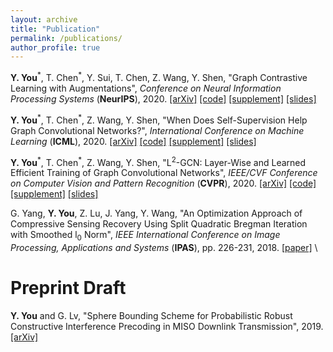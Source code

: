 ```yaml
---
layout: archive
title: "Publication"
permalink: /publications/
author_profile: true
---
```


**Y. You**<sup>\*</sup>, T. Chen<sup>\*</sup>, Y. Sui, T. Chen, Z. Wang, Y. Shen, "Graph Contrastive Learning with Augmentations", *Conference on Neural Information Processing Systems* (**NeurIPS**), 2020.
[[arXiv]](https://arxiv.org/abs/2010.13902) [[code]](https://github.com/Shen-Lab/GraphCL) [[supplement]](https://yyou1996.github.io/files/neurips2020_graphcl_supplement.pdf) [[slides]](https://yyou1996.github.io/files/neurips2020_graphcl_slides.pdf)

**Y. You**<sup>\*</sup>, T. Chen<sup>\*</sup>, Z. Wang, Y. Shen, "When Does Self-Supervision Help Graph Convolutional Networks?", *International Conference on Machine Learning* (**ICML**), 2020.
[[arXiv]](https://arxiv.org/abs/2006.09136) [[code]](https://github.com/Shen-Lab/SS-GCNs) [[supplement]](https://yyou1996.github.io/files/icml2020_ssgcn_supplement.pdf) [[slides]](https://yyou1996.github.io/files/icml2020_ssgcn_slides.pdf)

**Y. You**<sup>\*</sup>, T. Chen<sup>\*</sup>, Z. Wang, Y. Shen, "L<sup>2</sup>-GCN: Layer-Wise and Learned Efficient Training of Graph Convolutional Networks", *IEEE/CVF Conference on Computer Vision and Pattern Recognition* (**CVPR**), 2020.
[[arXiv]](https://arxiv.org/abs/2003.13606) [[code]](https://github.com/TAMU-VITA/L2-GCN) [[supplement]](https://yyou1996.github.io/files/cvpr2020_l2gcn_supplement.pdf) [[slides]](https://yyou1996.github.io/files/cvpr2020_l2gcn_slides.pdf)

G. Yang, **Y. You**, Z. Lu, J. Yang, Y. Wang, "An Optimization Approach of Compressive Sensing Recovery Using Split Quadratic Bregman Iteration with Smoothed l<sub>0</sub> Norm", *IEEE International Conference on Image Processing, Applications and Systems* (**IPAS**), pp. 226-231, 2018. [[paper]](https://ieeexplore.ieee.org/abstract/document/8708870) \\
<br />

Preprint Draft
=====
**Y. You** and G. Lv, "Sphere Bounding Scheme for Probabilistic Robust Constructive Interference Precoding in MISO Downlink Transmission", 2019. [[arXiv]](https://arxiv.org/abs/1903.04740)


